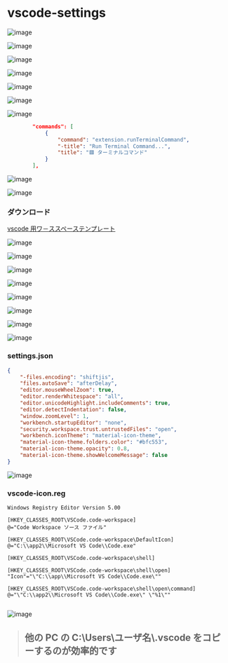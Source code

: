 # vscode-settings

![image](https://user-images.githubusercontent.com/1501327/158923759-b2b8453b-a83e-4120-93b1-56f20475202b.png)

![image](https://user-images.githubusercontent.com/1501327/156951152-c310fe78-87b7-413b-a99a-1dc1fd3f55e3.png)

![image](https://user-images.githubusercontent.com/1501327/156951355-9678fd88-980f-4b69-8e17-229757db1de2.png)

![image](https://user-images.githubusercontent.com/1501327/156951268-0755695a-b502-4d79-b3a4-d200e6940f9e.png)

![image](https://user-images.githubusercontent.com/1501327/156951541-8005c5a6-1092-47a6-858d-29d4d6ca8456.png)

![image](https://user-images.githubusercontent.com/1501327/156951719-32102d19-5e2d-4bf8-87bc-2d6c7743c37d.png)

![image](https://user-images.githubusercontent.com/1501327/156952057-8becd434-f998-4d2e-ba0d-b8d214476e6a.png)
```json
		"commands": [
			{
				"command": "extension.runTerminalCommand",
				"-title": "Run Terminal Command...",
				"title": "🟥 ターミナルコマンド"
			}
		],
```
![image](https://user-images.githubusercontent.com/1501327/156953377-5f236079-ca2c-4364-b876-e5e4d26bb8a2.png)

![image](https://user-images.githubusercontent.com/1501327/156953674-133664da-f61f-4995-ad6d-cf2644b86ad7.png)



### ダウンロード
[vscode 用ワ－ススペーステンプレート](https://github.com/winofsql/subject)

![image](https://user-images.githubusercontent.com/1501327/156952692-e577f2f1-edee-4c72-9803-a467d0609875.png)

![image](https://user-images.githubusercontent.com/1501327/156955258-4a5992f1-2b10-459a-baa8-e522cf2eefa8.png)

![image](https://user-images.githubusercontent.com/1501327/156955190-92e14c26-c7e5-48ba-a5df-cbd5044d8dbb.png)

![image](https://user-images.githubusercontent.com/1501327/156955381-4bed881a-809b-433e-b548-2855804f4b39.png)

![image](https://user-images.githubusercontent.com/1501327/156955452-a837249e-6a87-46aa-b9cd-34b99f17f126.png)

![image](https://user-images.githubusercontent.com/1501327/156955541-30153aa2-c39d-4432-b7d0-1dbdc7c7d2dd.png)

![image](https://user-images.githubusercontent.com/1501327/156957195-29a43539-b5bf-48db-9f8b-99ae7479bd46.png)

![image](https://user-images.githubusercontent.com/1501327/156957355-5fb32419-9b4e-4066-a639-14038a3637ae.png)

### settings.json
```json
{
    "-files.encoding": "shiftjis",
    "files.autoSave": "afterDelay",
    "editor.mouseWheelZoom": true,
    "editor.renderWhitespace": "all",
    "editor.unicodeHighlight.includeComments": true,
    "editor.detectIndentation": false,
    "window.zoomLevel": 1,
    "workbench.startupEditor": "none",
    "security.workspace.trust.untrustedFiles": "open",
    "workbench.iconTheme": "material-icon-theme",
    "material-icon-theme.folders.color": "#bfc553",
    "material-icon-theme.opacity": 0.8,
    "material-icon-theme.showWelcomeMessage": false
}
```

![image](https://user-images.githubusercontent.com/1501327/156961781-999040d9-8edf-46ea-94fd-9027663fdff1.png)

### vscode-icon.reg
```reg
Windows Registry Editor Version 5.00

[HKEY_CLASSES_ROOT\VSCode.code-workspace]
@="Code Workspace ソース ファイル"

[HKEY_CLASSES_ROOT\VSCode.code-workspace\DefaultIcon]
@="C:\\app2\\Microsoft VS Code\\Code.exe"

[HKEY_CLASSES_ROOT\VSCode.code-workspace\shell]

[HKEY_CLASSES_ROOT\VSCode.code-workspace\shell\open]
"Icon"="\"C:\\app\\Microsoft VS Code\\Code.exe\""

[HKEY_CLASSES_ROOT\VSCode.code-workspace\shell\open\command]
@="\"C:\\app2\\Microsoft VS Code\\Code.exe\" \"%1\""


```

![image](https://user-images.githubusercontent.com/1501327/158924632-9de83715-b611-49e5-81c2-33efc437e074.png)

> ## 他の PC の C:\Users\ユーザ名\\.vscode をコピーするのが効率的です
